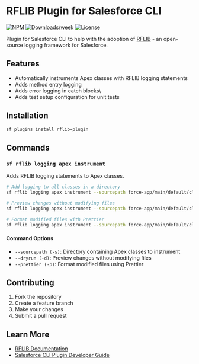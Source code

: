 # RFLIB Plugin for Salesforce CLI

[![NPM](https://img.shields.io/npm/v/rflib-plugin.svg?label=rflib-plugin)](https://www.npmjs.com/package/rflib-plugin) [![Downloads/week](https://img.shields.io/npm/dw/rflib-plugin.svg)](https://npmjs.org/package/rflib-plugin) [![License](https://img.shields.io/badge/License-BSD%203--Clause-brightgreen.svg)](https://raw.githubusercontent.com/salesforcecli/rflib-plugin/main/LICENSE.txt)

Plugin for Salesforce CLI to help with the adoption of [RFLIB](https://github.com/j-fischer/rflib) - an open-source logging framework for Salesforce.

## Features

- Automatically instruments Apex classes with RFLIB logging statements
- Adds method entry logging
- Adds error logging in catch blocks\
- Adds test setup configuration for unit tests

## Installation

```bash
sf plugins install rflib-plugin
```

## Commands

### `sf rflib logging apex instrument`

Adds RFLIB logging statements to Apex classes.

```bash
# Add logging to all classes in a directory
sf rflib logging apex instrument --sourcepath force-app/main/default/classes

# Preview changes without modifying files
sf rflib logging apex instrument --sourcepath force-app/main/default/classes --dryrun

# Format modified files with Prettier
sf rflib logging apex instrument --sourcepath force-app/main/default/classes --prettier
```

#### Command Options

- `--sourcepath (-s)`: Directory containing Apex classes to instrument
- `--dryrun (-d)`: Preview changes without modifying files
- `--prettier (-p)`: Format modified files using Prettier

## Contributing

1. Fork the repository
2. Create a feature branch
3. Make your changes
4. Submit a pull request

## Learn More

- [RFLIB Documentation](https://github.com/j-fischer/rflib)
- [Salesforce CLI Plugin Developer Guide](https://developer.salesforce.com/docs/atlas.en-us.sfdx_cli_plugins.meta/sfdx_cli_plugins/cli_plugins_architecture_sf_cli.htm)
